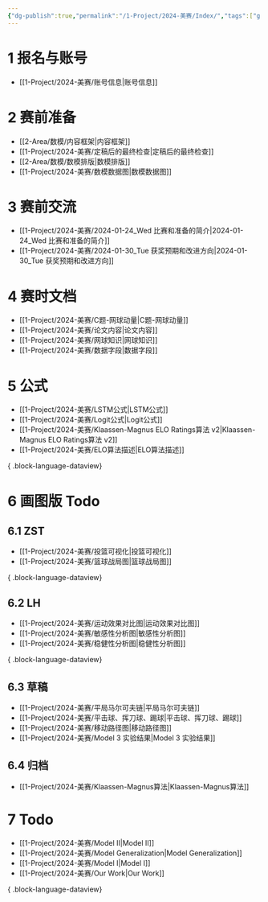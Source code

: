 ```yaml
---
{"dg-publish":true,"permalink":"/1-Project/2024-美赛/Index/","tags":["gardenEntry"]}
---
```


# 1 报名与账号
- [[1-Project/2024-美赛/账号信息\|账号信息]]
# 2 赛前准备
- [[2-Area/数模/内容框架\|内容框架]]
- [[1-Project/2024-美赛/定稿后的最终检查\|定稿后的最终检查]]
- [[2-Area/数模/数模排版\|数模排版]]
- [[1-Project/2024-美赛/数模数据图\|数模数据图]]
# 3 赛前交流
- [[1-Project/2024-美赛/2024-01-24_Wed 比赛和准备的简介\|2024-01-24_Wed 比赛和准备的简介]]
- [[1-Project/2024-美赛/2024-01-30_Tue 获奖预期和改进方向\|2024-01-30_Tue 获奖预期和改进方向]]
# 4 赛时文档
- [[1-Project/2024-美赛/C题-网球动量\|C题-网球动量]]
- [[1-Project/2024-美赛/论文内容\|论文内容]]
- [[1-Project/2024-美赛/网球知识\|网球知识]]
- [[1-Project/2024-美赛/数据字段\|数据字段]]
# 5 公式
- [[1-Project/2024-美赛/LSTM公式\|LSTM公式]]
- [[1-Project/2024-美赛/Logit公式\|Logit公式]]
- [[1-Project/2024-美赛/Klaassen-Magnus ELO Ratings算法 v2\|Klaassen-Magnus ELO Ratings算法 v2]]
- [[1-Project/2024-美赛/ELO算法描述\|ELO算法描述]]

{ .block-language-dataview}
# 6 画图版 Todo
## 6.1 ZST
- [[1-Project/2024-美赛/投篮可视化\|投篮可视化]]
- [[1-Project/2024-美赛/篮球战局图\|篮球战局图]]

{ .block-language-dataview}
## 6.2 LH
- [[1-Project/2024-美赛/运动效果对比图\|运动效果对比图]]
- [[1-Project/2024-美赛/敏感性分析图\|敏感性分析图]]
- [[1-Project/2024-美赛/稳健性分析图\|稳健性分析图]]

{ .block-language-dataview}
## 6.3 草稿
- [[1-Project/2024-美赛/平局马尔可夫链\|平局马尔可夫链]]
- [[1-Project/2024-美赛/平击球、挥刀球、踢球\|平击球、挥刀球、踢球]]
- [[1-Project/2024-美赛/移动路径图\|移动路径图]]
- [[1-Project/2024-美赛/Model 3 实验结果\|Model 3 实验结果]]
## 6.4 归档
- [[1-Project/2024-美赛/Klaassen-Magnus算法\|Klaassen-Magnus算法]]
# 7 Todo
- [[1-Project/2024-美赛/Model II\|Model II]]
- [[1-Project/2024-美赛/Model Generalization\|Model Generalization]]
- [[1-Project/2024-美赛/Model I\|Model I]]
- [[1-Project/2024-美赛/Our Work\|Our Work]]

{ .block-language-dataview}
